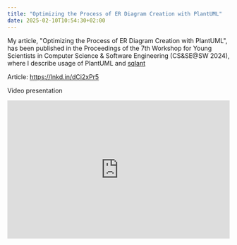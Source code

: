 ```yaml
---
title: "Optimizing the Process of ER Diagram Creation with PlantUML"
date: 2025-02-10T10:54:30+02:00
---
```


My article, "Optimizing the Process of ER Diagram Creation with PlantUML", has been published in the Proceedings of the 7th Workshop for Young Scientists in Computer Science & Software Engineering (CS&SE@SW 2024), where I describe usage of PlantUML and [sqlant](https://github.com/kurotych/sqlant)

Article: https://lnkd.in/dCi2xPr5


Video presentation
<div style="position: relative; padding-bottom: 56.25%; padding-top: 30px; height: 0; overflow: hidden;">
  <iframe src="https://www.youtube.com/embed/y1LlT5Z3RYQ?start=3346"
  style="position: absolute; top: 0; left: 0; width: 100%; height: 100%;" allowfullscreen frameborder="0" title="YouTube Video"></iframe>
</div>
